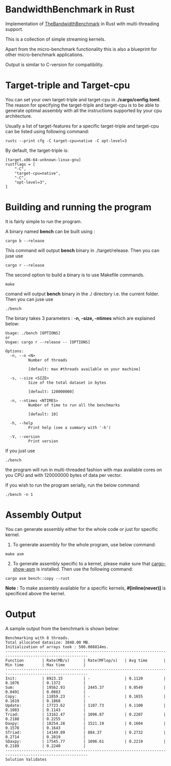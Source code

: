 # BandwidthBenchmark in Rust

Implementation of [TheBandwidthBenchmark](https://github.com/RRZE-HPC/TheBandwidthBenchmark) in Rust with multi-threading support.

This is a collection of simple streaming kernels.

Apart from the micro-benchmark functionality this is also a blueprint for other micro-benchmark applications.

Output is similar to C-version for compatibility.

# Target-triple and Target-cpu

You can set your own target-triple and target-cpu in **./cargo/config.toml**.
The reason for specifying the target-triple and target-cpu is to be able to generate optimal assembly with all the instructions supported by your cpu architecture.

Usually a list of target-features for a specific target-triple and target-cpu can be listed using following command:

```
rustc --print cfg -C target-cpu=native -C opt-level=3
```

By default, the target-triple is:
```
[target.x86-64-unknown-linux-gnu]
rustflags = [
    "-C",
    "target-cpu=native",
    "-C",
    "opt-level=3",
]
```

# Building and running the program
It is fairly simple to run the program.

A binary named **bench** can be built using :
```
cargo b --release
```
This command will output **bench** binary in ./target/release.
Then you can juse use 
```
cargo r --release
```
The second option to build a binary is to use Makefile commands.
```
make
```
comand will output **bench** binary in the ./ directory i.e. the current folder.
Then you can juse use 
```
./bench
```

The binary takes 3 parameters : **-n, -size, -ntimes** which are explained below:

```
Usage: ./bench [OPTIONS]
or
Usgae: cargo r --release -- [OPTIONS]

Options:
  -n, --n <N>
          Number of threads
          
          [default: max #threads available on your machine]

  -s, --size <SIZE>
          Size of the total dataset in bytes
          
          [default: 120000000]

  -n, --ntimes <NTIMES>
          Number of time to run all the benchmarks
          
          [default: 10]

  -h, --help
          Print help (see a summary with '-h')

  -V, --version
          Print version
```

If you just use 
```
./bench
```
the program will run in multi-threaded fashion with max available cores on you CPU and with 120000000 bytes of data per vector.

If you wish to run the program serially, run the below command:
```
./bench -n 1
```

# Assembly Output
You can generate assembly either for the whole code or just for specific kernel.

1. To generate assembly for the whole program, use below command:
```
make asm 
```
2. To generate assembly specific to a kernel, please make sure that [cargo-show-asm](https://crates.io/crates/cargo-show-asm) is installed. Then use the following command:
```
cargo asm bench::copy --rust
```

**Note :** To make assembly available for a specific kernels, **#[inline(never)]** is specificed above the kernel. 

# Output
A sample output from the benchmark is shown below:

```
Benchmarking with 8 threads.
Total allocated datasize: 3840.00 MB.
Initialization of arrays took : 506.008814ms.
----------------------------------------------------------------------------------------------------------
Function        | Rate(MB/s)      | Rate(MFlop/s)   | Avg time       | Min time        | Max time        |
----------------------------------------------------------------------------------------------------------
Init:           | 8923.15         | -               | 0.1120         | 0.1076          | 0.1372          |
Sum:            | 19562.93        | 2445.37         | 0.0549         | 0.0491          | 0.0883          |
Copy:           | 11859.23        | -               | 0.1655         | 0.1619          | 0.1868          |
Update:         | 17723.62        | 1107.73         | 0.1100         | 0.1083          | 0.1143          |
Triad:          | 13162.47        | 1096.87         | 0.2207         | 0.2188          | 0.2255          |
Daxpy:          | 18254.28        | 1521.19         | 0.1604         | 0.1578          | 0.1643          |
STriad:         | 14149.89        | 884.37          | 0.2732         | 0.2714          | 0.2819          |
SDaxpy:         | 17545.77        | 1096.61         | 0.2219         | 0.2189          | 0.2240          |
----------------------------------------------------------------------------------------------------------
Solution Validates
```
